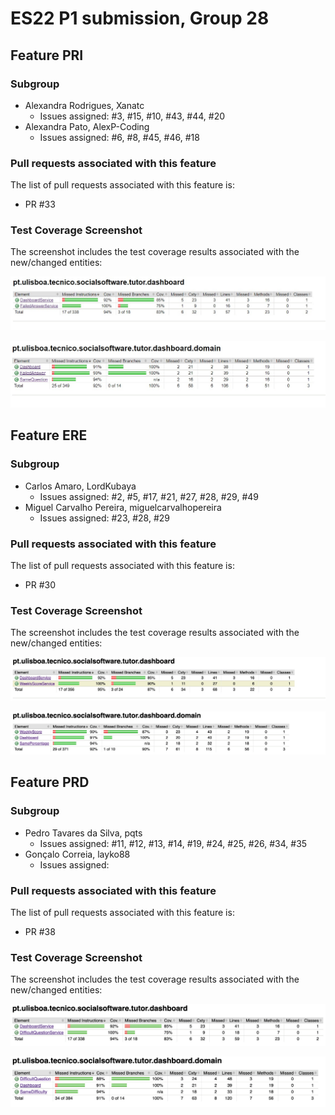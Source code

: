 # ES22 P1 submission, Group 28
## Feature PRI
### Subgroup
- Alexandra Rodrigues, Xanatc
  - Issues assigned: #3, #15, #10, #43, #44, #20
- Alexandra Pato, AlexP-Coding
  - Issues assigned: #6, #8, #45, #46, #18

### Pull requests associated with this feature
The list of pull requests associated with this feature is:
- PR #33

### Test Coverage Screenshot
The screenshot includes the test coverage results associated with the new/changed entities:

![Test Coverage Screenshot](p1-images/ServicePRI.png)

![Test Coverage Screenshot](p1-images/DomainPRI.png)

## Feature ERE
### Subgroup
- Carlos Amaro, LordKubaya
  - Issues assigned: #2, #5, #17, #21, #27, #28, #29, #49
- Miguel Carvalho Pereira, miguelcarvalhopereira
  - Issues assigned: #23, #28, #29

### Pull requests associated with this feature
The list of pull requests associated with this feature is:
- PR #30

### Test Coverage Screenshot
The screenshot includes the test coverage results associated with the new/changed entities:

![Test Coverage Screenshot](p1-images/ServiceERE.png)

![Test Coverage Screenshot](p1-images/DomainERE.png)

## Feature PRD
### Subgroup
- Pedro Tavares da Silva, pqts
  - Issues assigned: #11, #12, #13, #14, #19, #24, #25, #26, #34, #35
- Gonçalo Correia, layko88
  - Issues assigned:

### Pull requests associated with this feature
The list of pull requests associated with this feature is:
- PR #38

### Test Coverage Screenshot
The screenshot includes the test coverage results associated with the new/changed entities:

![Test Coverage Screenshot](p1-images/ServicePRD.png)

![Test Coverage Screenshot](p1-images/DomainPRD.png)
